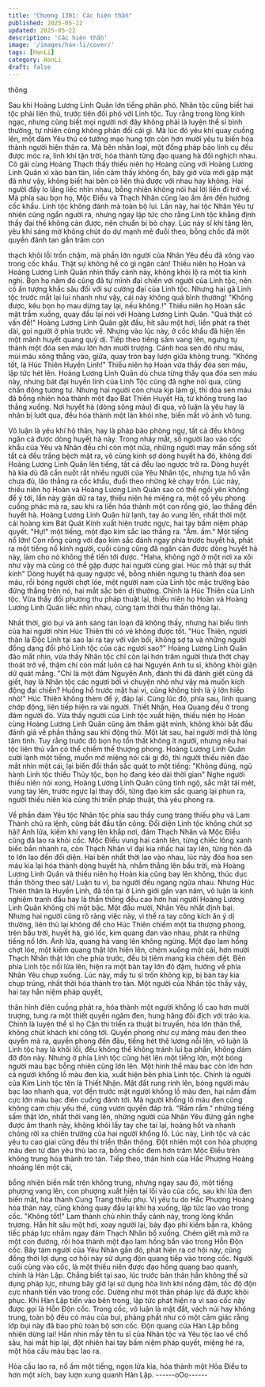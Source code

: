 ```yaml
---
title: "Chương 1301: Các hiện thần"
published: 2025-05-22
updated: 2025-05-22
description: 'Các hiện thần'
image: '/images/han-li/cover/'
tags: [HanLi]
category: HanLi
draft: false
---
```


thông

Sau khi Hoàng Lương Linh Quân lớn tiếng phân phó. Nhân tộc
cũng biết hai tộc phải liên thủ, trước tiên đối phó với Linh tộc. Tuy
rằng trong lòng kinh ngạc, nhưng cũng biết mọi người nơi đây
không phải là luyện thể sỉ bình thường, tự nhiên cũng không phản
đối cái gì.
Mà lúc đó yêu khí quay cuồng lên, một đám Yêu thú có tướng
mạo hung tợn còn hơn mười yêu tu biến hóa thành người hiện
thân ra.
Mà bên nhân loại, một đống pháp bảo linh cụ đều được móc ra,
linh khí tận trời, hóa thành từng đạo quang hà đối nghịch nhau.
Cô gái cùng Hoàng Thạch thấy thiếu niên họ Hoàng cùng với
Hoàng Lương Linh Quân xì xào bàn tán, liền cảm thấy không ổn,
bây giờ vừa mới gặp mặt đã như vậy, không biết hai bên có liên
thủ được với nhau hay không.
Hai người đầy lo lắng liếc nhìn nhau, bỗng nhiên không nói hai lời
liền đi trở về.
Mà phía sau bọn họ, Mộc Điểu và Thạch Nhân cũng lao ầm ầm
đến hướng cốc khẩu.
Linh tộc không đánh mà toàn bộ lui.
Lần này, hai tộc Nhân Yêu tự nhiên cũng ngẩn người ra, nhưng
ngay lập tức cho rằng Linh tộc khẳng định thấy đại thế không cản
được, nên chuẩn bị bỏ chạy.
Lúc này sĩ khí tăng lên, yêu khí sáng mờ không chút do dự mạnh
mẽ đuổi theo, bỗng chốc đã một quyền đánh tan gần trăm con

thạch khôi lỗi trốn chậm, mà phần lớn người của Nhân Yêu đều
đã xông vào trong cốc khẩu.
Thật sự không hề có gì ngăn cản!
Thiếu niên họ Hoàn và Hoàng Lương Linh Quân nhìn thấy cảnh
này, không khỏi lộ ra một tia kinh nghi.
Bọn họ năm đó cũng đã tự mình đại chiến với người của Linh tộc,
nên có ấn tượng khắc sâu đối với sự cường đại của Linh tộc.
Nhưng hai gã Linh tộc trước mắt lại lui nhanh như vậy, cái này
không quá bình thường!
"Không được, kêu bọn họ mau dừng tay lại, nếu không.!" Thiếu
niên họ Hoàn sắc mặt trầm xuống, quay đầu lại nói với Hoàng
Lương Linh Quân.
"Quả thật có vấn đề!" Hoàng Lương Linh Quân gật đầu, hít sâu
một hơi, liền phát ra thét dài, gọi người ở phía trước về.
Nhưng vào lúc này, ở cốc khẩu đã hiện lên một mảnh huyết
quang quỷ dị. Tiếp theo tiếng sấm vang lên, ngưng tụ thành một
đóa sen máu lớn hơn mười trượng.
Cánh hoa sen đỏ như máu, mùi máu xông thẳng vào, giữa, quay
tròn bay lượn giữa không trung. "Không tốt, là Húc Thiên Huyền
Linh!" Thiếu niên họ Hoàn vừa thấy đóa sen máu, lập tức hét lên.
Hoàng Lương Linh Quân dù chưa từng thấy qua đóa sen máu
này, nhưng bát đại huyền linh của Linh Tộc cũng đã nghe nói qua,
cũng chấn động tương tự.
Nhưng hai người còn chưa kịp làm gì, thì đóa sen máu đã bỗng
nhiên hóa thành một đạo Bát Thiên Huyết Hà, từ không trung lao
thẳng xuống.
Nơi huyết hà (dòng sông máu) đi qua, vô luận là yêu hay là nhân
bị lướt qua, đều hóa thành một làn khói nhẹ, biến mất vô ảnh vô
tung.

Vô luận là yêu khí hộ thân, hay là pháp bảo phòng ngự, tất cả đều
không ngăn cả được dòng huyết hà này.
Trong nháy mắt, số người lao vào cốc khẩu của Yêu và Nhân đều
chỉ còn một nửa, những người may mắn sống sốt tất cả đều trắng
bệch mặt ra, vô cùng kinh sợ dòng huyết hà đó, không đợi Hoàng
Lương Linh Quân lên tiếng, tất cả đều lao ngược trở ra.
Dòng huyết hà kia dù đã cắn nuốt rất nhiều người của Yêu Nhân
tộc, nhưng tựa hồ vẫn chưa đủ, lão thẳng ra cốc khẩu, đuổi theo
những kẻ chạy trốn.
Lúc này, thiếu niên họ Hoàn và Hoàng Lương Linh Quân sao có
thể ngồi yên không để ý tới, lần này giận dữ ra tay, thiếu niên hé
miệng ra, một cổ yêu phong cuồng phác mà ra, sau khi ra liền hóa
thành một con rồng gió, lao thẳng đến huyết hà.
Hoàng Lương Linh Quân hừ lạnh, tay áo vung lên, nhất thời một
cái hoàng kim Bát Quát Kính xuất hiện trước ngực, hai tay bấm
niệm pháp quyết. "Hự!" một tiếng, một đạo kim sắc lao thẳng ra.
"Ầm. ầm." Một tiếng nổ lớn!
Con rồng cùng với đạo kim sắc đánh ngay phía trước huyết hà,
phát ra một tiếng nổ kinh người, cuối cùng cũng đă ngăn cản
được dòng huyết hà này, làm cho nó không thể tiến tới được.
"Haha, không ngờ ở một nơi xa xôi như vậy mà cũng có thể gặp
được hai người cùng giai. Húc mỗ thật sự thất kính"
Dòng huyết hà quay ngược về, bỗng nhiên ngưng tụ thành đóa
sen máu, rồi bóng người chợt lóe, một người nam của Linh tộc
mặc trường bào đứng thẳng trên nó, hai mắt sắc bén dị thường.
Chính là Húc Thiên của Linh tộc.
Vừa thấy đối phương thu pháp thuật lại, thiếu niên họ Hoàn và
Hoàng Lương Linh Quân liếc nhìn nhau, cũng tạm thời thu thần
thông lại.

Nhất thời, gió bụi và ánh sáng tán loạn đã không thấy, nhưng hai
biểu tình của hai người nhìn Húc Thiên thì có vẻ không được tốt.
"Húc Thiên, ngươi thân là Độc Linh tại sao lại ra tay với vãn bối,
không sợ ta và những người đồng dạng đối phó Linh tộc của các
ngươi sao?" Hoàng Lương Linh Quân đảo mắt nhìn, vừa thấy
Nhân tộc chỉ còn lại hơn trăm người thưa thớt chạy thoát trở về,
thậm chí còn mất luôn cả hai Nguyên Anh tu sĩ, không khỏi giận
dữ quát mắng.
"Chỉ là một đám Nguyên Anh, đánh thì đã đánh giết cũng đã giết,
hay là Nhân tộc các ngươi bởi vì chuyện nhỏ như vậy mà muốn
kích động đại chiến? Huống hồ trước mặt hai vị, cũng không tính
là ỷ lớn hiếp nhỏ!" Húc Thiên không thèm để ý, đáp lại.
Cùng lúc đó, phía sau, linh quang chớp động, liên tiếp hiện ra vài
người. Thiết Nhận, Hoa Quang đều ở trong đám người đó.
Vừa thấy người của Linh tộc xuất hiện, thiếu niên họ Hoàn cùng
Hoàng Lương Linh Quân cũng âm thầm giật mình, không khỏi bắt
đầu đánh giá về phần thắng sau khi động thủ.
Một lát sau, hai người mới thả lỏng tâm tình.
Tuy rằng trước đó bọn họ tổn thất không ít người, nhưng nếu hai
tộc liên thủ vẫn có thể chiếm thế thượng phong.
Hoàng Lương Linh Quân cười lạnh một tiếng, muốn mở miệng
nói cái gì đó, thì người thiếu niên đảo mắt nhìn một cái, lại biến
đổi thần sắc quát to một tiếng:
"Không đúng, ngũ hành Linh tộc thiếu Thủy tộc, bọn họ đang kéo
dài thời gian"
Nghe người thiếu niên nói xong, Hoàng Lương Linh Quân cũng
tỉnh ngộ, sắc mặt tái mét, vung tay lên, trước ngực lại thay đổi,
từng đạo kim sắc quang lại phun ra, người thiếu niên kia cũng thi
triển pháp thuật, thả yêu phong ra.

Về phần đám Yêu tộc Nhân tộc phía sau thấy cung trang thiếu
phụ và Lam Thành chủ ra lệnh, cũng bắt đầu tấn công.
Đối diện Linh tộc không chút sợ hãi!
Ánh lửa, kiếm khí vang lên khắp nơi, đám Thạch Nhân và Mộc
Điểu cũng đã lao ra khỏi cốc.
Mộc Điểu vung hai cánh lên, từng chiếc lông xanh biếc bắn nhanh
ra, còn Thạch Nhân vĩ đại kia nhấc hai tay lên, từng hòn đá to lớn
lao đến đối diện.
Hai bên nhất thời lao vào nhau, lúc này đóa hoa sen máu kia lại
hóa thành dòng huyết hà, nhắm thẳng lên bầu trời, mà Hoàng
Lương Linh Quân và thiếu niên họ Hoàn kia cũng bay lên không,
thúc dục thần thông theo sát/
Luận tu vi, ba người đều ngang ngửa nhau.
Nhưng Húc Thiên thân là Huyền Linh, đã tồn tại ở Linh giới gần
vạn năm, vô luận là kinh nghiệm tranh đấu hay là thần thông đều
cao hơn hai người Hoàng Lương Linh Quân không chỉ một bậc.
Một đấu mười, Nhân Yêu nhất định bại.
Nhưng hai người cũng rõ ràng việc này, vì thế ra tay công kích ăn
ý dị thường, liên thủ lại không để cho Húc Thiên chiếm một tia
thượng phong, trên bầu trời, huyết hà, gió lốc, kim quang đan vào
nhau, phát ra những tiếng nổ lớn. Ánh lửa, quang hà vang lên
không ngừng.
Một đạo lam hồng chợt lóe, một kiếm quang thật lớn hiện lên,
chém xuống một cái, hơn mười Thạch Nhân thật lớn che phía
trước, đều bị tiêm mang kia chém diệt.
Bên phía Linh tộc nổi lửa lên, hiện ra một bàn tay lớn đỏ đậm,
hướng về phía Nhân Yêu chụp xuống. Lúc này, mấy tu sĩ trốn
không kịp, bị bàn tay kia chụp trúng, nhất thời hóa thành tro tàn.
Một người của Nhân tộc thấy vậy, hai tay hắn niệm pháp quyết,

thân hình điên cuồng phát ra, hóa thành một người khổng lồ cao
hơn mười trượng, tung ra một thiết quyền ngăm đen, hung hăng
đối địch với trảo kia.
Chính là luyện thể sĩ họ Cận thi triển ra thuật bí truyền, hóa lớn
thân thể, không chút khách khí công tới.
Quyền phong như cự mãng màu đen theo quyền mà ra, quyền
phong đến đâu, tiếng hét thê lương nổi lên, vô luận là Linh tộc
hay là khôi lỗi, đều không thể không tránh lui ba phần, không dám
đỡ đòn này.
Nhưng ở phía Linh tộc cũng hét lên một tiếng lớn, một bóng
người màu bạc bỗng nhiên cũng lớn lên.
Một hình thể màu bạc còn lớn hơn cả người khổng lồ màu đen
kia, xuất hiện bên phía Linh tộc.
Chính là người của Kim Linh tộc tên là Thiết Nhận.
Mặt đất rung rinh lên, bóng người màu bạc lao nhanh qua, vọt
đến trước mặt người khổng lồ màu đen, hai nắm đấm cực lớn
màu bạc điên cuồng đánh tới.
Mà người khổng lồ màu đen cũng không cam chịu yếu thế, cũng
vươn quyền đáp trả.
"Rầm rầm." những tiếng sấm thật lớn, nhất thời vang lên, những
người của Nhân Yêu đứng gần nghe được âm thanh này, không
khỏi lấy tay che tai lại, hoảng hốt và nhanh chóng rời xa chiến
trường của hai người khổng lồ.
Lúc này, Linh tộc và các yêu tu cao giai cũng đều thi triển thần
thông.
Đột nhiên một con hỏa phượng màu đen từ đàn yêu thú lao ra,
bỗng chốc đem hơn trăm Mộc Điểu trên không trung hóa thành
tro tàn.
Tiếp theo, thân hình của Hắc Phượng Hoàng nhoáng lên một cái,

bỗng nhiên biến mất trên không trung, nhưng ngay sau đó, một
tiếng phượng vang lên, con phượng xuất hiện tại lối vào của cốc,
sau khi lửa đen biến mất, hóa thành Cung Trang thiếu phụ.
Vị yêu tu do Hắc Phượng Hoàng hóa thân này, cũng không quay
đầu lại khi hạ xuống, lập tức lao vào trong cốc.
"Không tốt!" Lam thành chủ nhìn thấy cảnh này, trong lòng khẩn
trương.
Hắn hít sâu một hơi, xoay người lại, bảy đạo phi kiếm bắn ra,
không tiếc pháp lực nhắm ngay đám Thạch Nhân bổ xuống.
Chém giết mà mở ra một con đường, rồi hóa thành một đạo lam
hồng bắn vào trong Hỗn Độn cốc.
Bảy tám người của Yêu Nhân gần đó, phát hiện ra cơ hội này,
cũng đồng thời lợi dụng cơ hội này sử dụng độn quang tiếp vào
trong cốc.
Người cuối cùng vào cốc, là một thiếu niên được đạo hồng quang
bao quanh, chính là Hàn Lập.
Chẳng biết tại sao, lúc trước bản thân hắn không thể sử dụng
pháp lực, nhưng bây giờ lại sử dụng hỏa linh khí nồng đậm, tốc
độ độn cực nhanh tiến vào trong cốc. Dường như một thân pháp
lực đã được khôi phục.
Khi Hàn Lập tiến vào bên trong, lập tức phát hiện ra vì sao cốc
này được gọi là Hỗn Độn cốc.
Trong cốc, vô luận là mặt đất, vách núi hay không trung, toàn bộ
đều có màu của bụi, phảng phất như có một cảm giác rằng lớp
bụi này đã bao phủ toàn bộ sơn cốc.
Độn quang của Hàn Lập bỗng nhiên dừng lại!
Hắn nhìn mấy tên tu sĩ của Nhân tộc và Yêu tộc lao về chổ sâu,
hai mắt híp lại, đột nhiên hai tay bấm niệm pháp quyết, miệng hé
ra, một hỏa cầu màu bạc lao ra.

Hỏa cầu lao ra, nổ ầm một tiếng, ngọn lửa kia, hóa thành một Hỏa
Điểu to hơn một xích, bay lượn xung quanh Hàn Lập.
------oOo------
